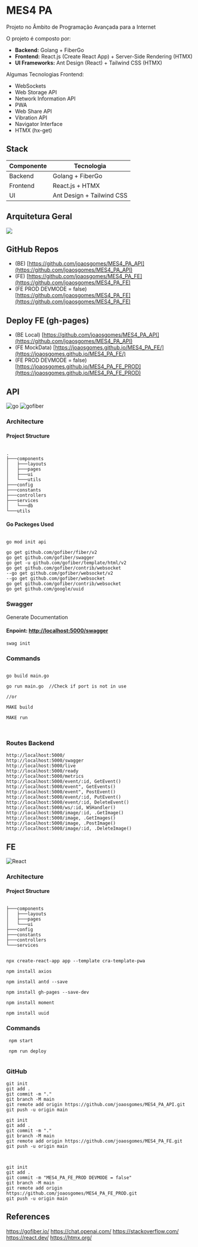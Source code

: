 
# MES4 PA

Projeto no Âmbito de Programação Avançada para a Internet

O projeto é composto por:

- **Backend:** Golang + FiberGo
- **Frontend:** React.js (Create React App) + Server-Side Rendering (HTMX)
- **UI Frameworks:** Ant Design (React) + Tailwind CSS (HTMX)

Algumas Tecnologias Frontend:

- WebSockets
- Web Storage API
- Network Information API
- PWA
- Web Share API
- Vibration API
- Navigator Interface
- HTMX (hx-get)

## Stack

| Componente | Tecnologia        |
|------------|-------------------|
| Backend    | Golang + FiberGo  |
| Frontend   | React.js + HTMX   |
| UI         | Ant Design + Tailwind CSS |

## Arquitetura Geral

![](MES4_PA.svg)

## GitHub Repos

- (BE) [https://github.com/joaosgomes/MES4_PA_API](https://github.com/joaosgomes/MES4_PA_API)
- (FE) [https://github.com/joaosgomes/MES4_PA_FE](https://github.com/joaosgomes/MES4_PA_FE)
- (FE PROD DEVMODE = false) [https://github.com/joaosgomes/MES4_PA_FE](https://github.com/joaosgomes/MES4_PA_FE)

## Deploy FE (gh-pages)

- (BE Local) [https://github.com/joaosgomes/MES4_PA_API](https://github.com/joaosgomes/MES4_PA_API)
- (FE MockData) [https://joaosgomes.github.io/MES4_PA_FE/](https://joaosgomes.github.io/MES4_PA_FE/)
- (FE PROD DEVMODE = false) [https://joaosgomes.github.io/MES4_PA_FE_PROD](https://joaosgomes.github.io/MES4_PA_FE_PROD)

## API

![go](https://go.dev/images/go-logo-blue.svg)
![gofiber](https://gofiber.io/assets/images/logo.svg)

### Architecture

#### Project Structure

````console

.
├───components
│   ├───layouts
│   ├───pages
│   ├───ui
│   └───utils
├───config
├───constants
├───controllers
├───services
│   └───db
└───utils

````

#### Go Packeges Used

````console

go mod init api

go get github.com/gofiber/fiber/v2
go get github.com/gofiber/swagger
go get -u github.com/gofiber/template/html/v2
go get github.com/gofiber/contrib/websocket
--go get github.com/gofiber/websocket/v2
--go get github.com/gofiber/websocket
go get github.com/gofiber/contrib/websocket
go get github.com/google/uuid
````

### Swagger

Generate Documentation

#### Enpoint: <http://localhost:5000/swagger>

````console
swag init

````

### Commands

````console

go build main.go

go run main.go  //Check if port is not in use

//or

MAKE build

MAKE run



````

### Routes Backend

````console
http://localhost:5000/
http://localhost:5000/swagger
http://localhost:5000/live
http://localhost:5000/ready
http://localhost:5000/metrics
http://localhost:5000/event/:id, GetEvent()
http://localhost:5000/event", GetEvents()
http://localhost:5000/event", PostEvent()
http://localhost:5000/event/:id, PutEvent()
http://localhost:5000/event/:id, DeleteEvent()
http://localhost:5000/ws/:id, WSHandler()
http://localhost:5000/image/:id, .GetImage()
http://localhost:5000/image, .GetImages()
http://localhost:5000/image, .PostImage()
http://localhost:5000/image/:id, .DeleteImage()
````

## FE

![React](https://raw.githubusercontent.com/joaosgomes/MES4_PA_FE/main/public/logo512.png)

### Architecture

#### Project Structure

````console

├───components
│   ├───layouts
│   ├───pages
│   └───ui
├───config
├───constants
├───controllers
└───services
````

````console

npx create-react-app app --template cra-template-pwa

npm install axios

npm install antd --save

npm install gh-pages --save-dev

npm install moment

npm install uuid

````

### Commands

````
 npm start
 
 npm run deploy
 
````

### GitHub

````console
git init
git add .
git commit -m "."
git branch -M main
git remote add origin https://github.com/joaosgomes/MES4_PA_API.git
git push -u origin main

````

````console
git init
git add .
git commit -m "."
git branch -M main
git remote add origin https://github.com/joaosgomes/MES4_PA_FE.git
git push -u origin main



git init
git add .
git commit -m "MES4_PA_FE_PROD DEVMODE = false"
git branch -M main
git remote add origin https://github.com/joaosgomes/MES4_PA_FE_PROD.git
git push -u origin main

````

## References

<https://gofiber.io/>
<https://chat.openai.com/>
<https://stackoverflow.com/>
<https://react.dev/>
<https://htmx.org/>
